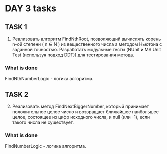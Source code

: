 # DAY 3 tasks

## TASK 1

1. Реализовать алгоритм FindNthRoot, позволяющий вычислять корень n-ой степени ( n ∈ N ) из вещественного числа а методом Ньютона с заданной точностью. Разработать модульные тесты (NUnit и MS Unit Test (используя подход DDT)) для тестирования метода. 

### What is done

FindNthNumberLogic - логика алгоритма.

## TASK 2

2. Реализовать метод FindNextBiggerNumber, который принимает положительное целое число и возвращает ближайшее наибольшее целое, состоящее из цифр исходного числа, и null (или -1), если такого числа не существует.

### What is done

FindNumberLogic - логика алгоритма.
